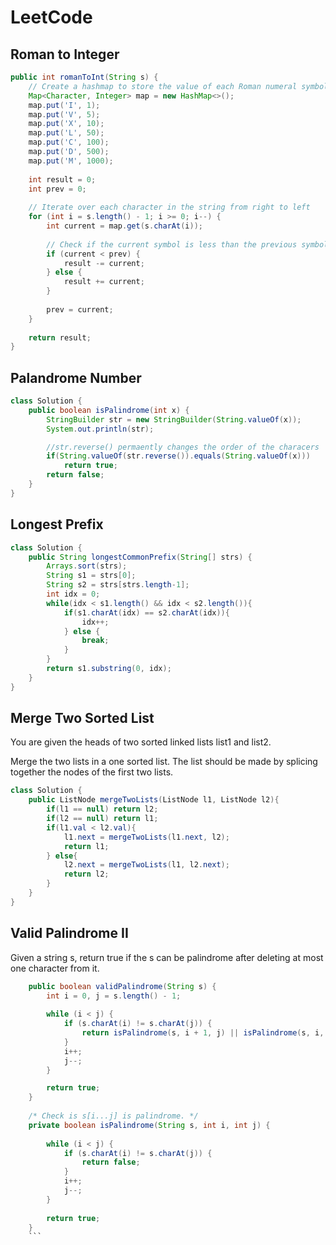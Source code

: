 # LeetCode
## Roman to Integer
``` Java
public int romanToInt(String s) {
    // Create a hashmap to store the value of each Roman numeral symbol
    Map<Character, Integer> map = new HashMap<>();
    map.put('I', 1);
    map.put('V', 5);
    map.put('X', 10);
    map.put('L', 50);
    map.put('C', 100);
    map.put('D', 500);
    map.put('M', 1000);
    
    int result = 0;
    int prev = 0;
    
    // Iterate over each character in the string from right to left
    for (int i = s.length() - 1; i >= 0; i--) {
        int current = map.get(s.charAt(i));
        
        // Check if the current symbol is less than the previous symbol
        if (current < prev) {
            result -= current;
        } else {
            result += current;
        }
        
        prev = current;
    }
    
    return result;
}
```
## Palandrome Number
```Java
class Solution {
    public boolean isPalindrome(int x) {
        StringBuilder str = new StringBuilder(String.valueOf(x));
        System.out.println(str);

        //str.reverse() permaently changes the order of the characers
        if(String.valueOf(str.reverse()).equals(String.valueOf(x)))
            return true;
        return false;
    }
}
```
## Longest Prefix
```Java
class Solution {
    public String longestCommonPrefix(String[] strs) {
        Arrays.sort(strs);
        String s1 = strs[0];
        String s2 = strs[strs.length-1];
        int idx = 0;
        while(idx < s1.length() && idx < s2.length()){
            if(s1.charAt(idx) == s2.charAt(idx)){
                idx++;
            } else {
                break;
            }
        }
        return s1.substring(0, idx);
    }
}
```


## Merge Two Sorted List
You are given the heads of two sorted linked lists list1 and list2.

Merge the two lists in a one sorted list. The list should be made by splicing together the nodes of the first two lists.
```Java
class Solution {
    public ListNode mergeTwoLists(ListNode l1, ListNode l2){
		if(l1 == null) return l2;
		if(l2 == null) return l1;
		if(l1.val < l2.val){
			l1.next = mergeTwoLists(l1.next, l2);
			return l1;
		} else{
			l2.next = mergeTwoLists(l1, l2.next);
			return l2;
		}
    }
}
```

## Valid Palindrome II
Given a string s, return true if the s can be palindrome after deleting at most one character from it.
```Java
    public boolean validPalindrome(String s) {
        int i = 0, j = s.length() - 1;
        
        while (i < j) {
            if (s.charAt(i) != s.charAt(j)) {
                return isPalindrome(s, i + 1, j) || isPalindrome(s, i, j - 1);
            }
            i++;
            j--;
        }

        return true;
    }
    
    /* Check is s[i...j] is palindrome. */
    private boolean isPalindrome(String s, int i, int j) {
        
        while (i < j) {
            if (s.charAt(i) != s.charAt(j)) {
                return false;
            }
            i++;
            j--;
        }
        
        return true;
    }
    ```
